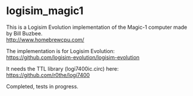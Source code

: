 # logisim_magic1

This is a Logisim Evolution implementation of the Magic-1 computer made by Bill Buzbee.  
http://www.homebrewcpu.com/

The implementation is for Logisim Evolution:  
https://github.com/logisim-evolution/logisim-evolution

It needs the TTL library (logi7400ic.circ) here:  
https://github.com/r0the/logi7400

Completed, tests in progress.
